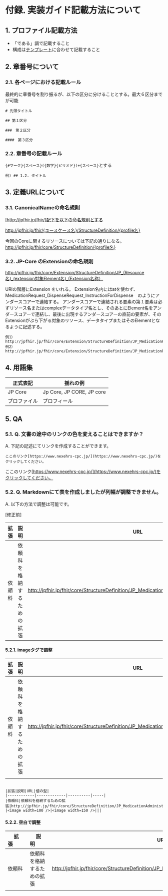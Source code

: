 # 付録. 実装ガイド記載方法について

## 1. プロファイル記載方法
- 「である」調で記載すること
- 構成は[テンプレート](Template2)に合わせて記載すること

## 2. 章番号について
### 2.1. 各ページにおける記載ルール
最終的に章番号を割り振るが、以下の区分に分けることとする。最大６区分までが可能

 ` # 先頭タイトル `

 ` ## 第１区分 `

 ` ###　第２区分 `

 ` ####　第３区分 `

### 2.2. 章番号の記載ルール
 `{#マーク}{スペース}({数字}{ピリオド})+{スペース}`とする

 
 ` 例) ## 1.2. タイトル ` 

## 3. 定義URLについて
### 3.1. CanonicalNameの命名規則
[http://jpfhir.jp/fhir/]配下を以下の命名規則とする

http://jpfhir.jp/fhir/{ユースケース名}/StructureDefinition/{profile名}

今回のCoreに関するリソースについては下記の通りになる。
http://jpfhir.jp/fhir/core/StructureDefinition/{profile名}

### 3.2. JP-Core のExtensionの命名規則

http://jpfhir.jp/fhir/core/Extension/StructureDefinition/JP_(Resource名)_(extension対象Element名)_(Extension名称）


URIの階層にExtension をいれる。
Extension名内にはatを使わず、MedicationRequest_DispenseRequest_InstructionForDispense　のようにアンダースコアーで連結する。
アンダースコアーで連結される要素の第１要素は必ずリソース名またはcomplexデータタイプ名とし、そのあとにElement名をアンダースコアーで連結し、最後に出現するアンダースコアーの直前の要素が、そのExtensionがぶら下がる対象のリソース、データタイプまたはそのElementとなるように記述する。

```
例1）http://jpfhir.jp/fhir/core/Extension/StructureDefinition/JP_MedicationRequest_DispenseRequest_InstructionForDispense
例2）http://jpfhir.jp/fhir/core/Extension/StructureDefinition/JP_MedicationRequest_Hogehoge
```


## 4. 用語集

|正式表記|揺れの例|
|----|----|
|JP Core|Jp Core, JP CORE, JP core|
|プロファイル|プロフィール|


## 5. QA

### 5.1. Q. 文書の途中のリンクの色を変えることはできますか？
A. 下記の記述にてリンクを作成することができます。
```
ここのリンク[https://www.nexehrs-cpc.jp/](https://www.nexehrs-cpc.jp/)をクリックしてください。
```
ここのリンク[https://www.nexehrs-cpc.jp/](https://www.nexehrs-cpc.jp/)をクリックしてください。

### 5.2. Q. Markdownにて表を作成しましたが列幅が調整できません。
A. 以下の方法で調整は可能です。

[修正前]

|拡張|説明|URL|値の型|
|------------|-------------|----------|-----|
|依頼科|依頼科を格納するための拡張|http://jpfhir.jp/fhir/core/StructureDefinition/JP_MedicationAdministration_RequestDepartment|CodeableConcept|

#### 5.2.1. imageタグで調整

|拡張|説明|URL|値の型|
|------------|-------------|----------|-----|
|依頼科|依頼科を格納するための拡張|http://jpfhir.jp/fhir/core/StructureDefinition/JP_MedicationAdministration_RequestDepartment|CodeableConcept|
|<image width=100 />|<image width=150 />|||

```

|拡張|説明|URL|値の型|
|------------|-------------|----------|-----|
|依頼科|依頼科を格納するための拡張|http://jpfhir.jp/fhir/core/StructureDefinition/JP_MedicationAdministration_RequestDepartment|CodeableConcept
|<image width=100 />|<image width=150 />|||
```

#### 5.2.2. 空白で調整
|拡張&nbsp;&nbsp;&nbsp;&nbsp;&nbsp;&nbsp;&nbsp;&nbsp;&nbsp;|説明&nbsp;&nbsp;&nbsp;&nbsp;&nbsp;&nbsp;&nbsp;&nbsp;&nbsp;|URL|値の型|
|------------|-------------|----------|-----|
|依頼科|依頼科を格納するための拡張|http://jpfhir.jp/fhir/core/StructureDefinition/JP_MedicationAdministration_RequestDepartment|CodeableConcept|
||

